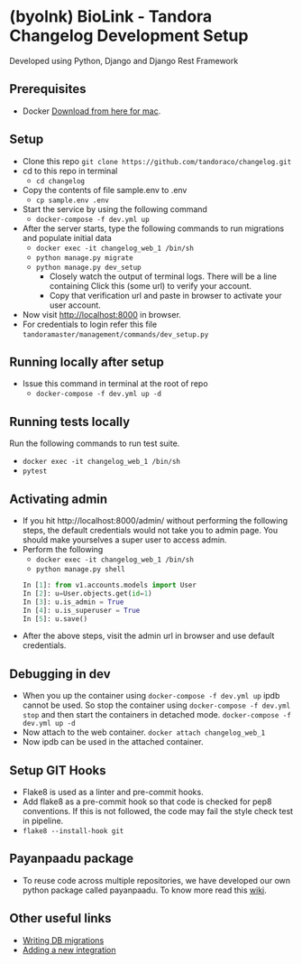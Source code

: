# (byolnk) BioLink - Tandora Changelog Development Setup

Developed using Python, Django and Django Rest Framework

## Prerequisites

- Docker [Download from here for mac](https://download.docker.com/mac/stable/Docker.dmg).

## Setup

- Clone this repo
    `git clone https://github.com/tandoraco/changelog.git`
- cd to this repo in terminal
    - `cd changelog`
- Copy the contents of file sample.env to .env
    - `cp sample.env .env`
- Start the service by using the following command
    - `docker-compose -f dev.yml up`
- After the server starts, type the following commands to run migrations and populate initial data
    - `docker exec -it changelog_web_1 /bin/sh`
    - `python manage.py migrate`
    - `python manage.py dev_setup`
        - Closely watch the output of terminal logs. There will be a line containing Click this (some url) to verify your account.
        - Copy that verification url and paste in browser to activate your user account.
- Now visit [http://localhost:8000](http://localhost:8000) in browser.
- For credentials to login refer this file `tandoramaster/management/commands/dev_setup.py`


## Running locally after setup
- Issue this command in terminal at the root of repo
    - `docker-compose -f dev.yml up -d`

## Running tests locally

Run the following commands to run test suite.
- `docker exec -it changelog_web_1 /bin/sh`
- `pytest`

## Activating admin
-  If you hit http://localhost:8000/admin/ without performing the following steps, the default credentials would not take you
to admin page. You should make yourselves a super user to access admin.
- Perform the following
    - `docker exec -it changelog_web_1 /bin/sh`
    - `python manage.py shell`
    ```python
    In [1]: from v1.accounts.models import User
    In [2]: u=User.objects.get(id=1)
    In [3]: u.is_admin = True
    In [4]: u.is_superuser = True
    In [5]: u.save()
    ```
- After the above steps, visit the admin url in browser and use default credentials.

## Debugging in dev

- When you up the container using `docker-compose -f dev.yml up` ipdb cannot be used. So stop the container using `docker-compose -f dev.yml stop` and then start the containers in detached mode. `docker-compose -f dev.yml up -d`
- Now attach to the web container. `docker attach changelog_web_1`
- Now ipdb can be used in the attached container.

## Setup GIT Hooks

- Flake8 is used as a linter and pre-commit hooks.
- Add flake8 as a pre-commit hook so that code is checked for pep8 conventions. If this is not followed, the code may fail the style check test in pipeline.
- `flake8 --install-hook git`

## Payanpaadu package

- To reuse code across multiple repositories, we have developed our own python package called payanpaadu. To know more read this [wiki](https://bitbucket.org/tandoraco/payanpaadu/wiki/Home).

## Other useful links

- [Writing DB migrations](https://github.com/tandoraco/changelog/wiki/DB-Migrations)
- [Adding a new integration](https://github.com/tandoraco/changelog/wiki/How-to-add-a-new-Integration-%3F)
